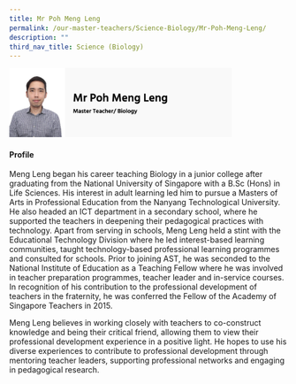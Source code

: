 ```yaml
---
title: Mr Poh Meng Leng
permalink: /our-master-teachers/Science-Biology/Mr-Poh-Meng-Leng/
description: ""
third_nav_title: Science (Biology)
---
```

<img src="/images/mt70.png" style="width:80%">

#### Profile

Meng Leng began his career teaching Biology in a junior college after graduating from the National University of Singapore with a B.Sc (Hons) in Life Sciences. His interest in adult learning led him to pursue a Masters of Arts in Professional Education from the Nanyang Technological University. He also headed an ICT department in a secondary school, where he supported the teachers in deepening their pedagogical practices with technology. Apart from serving in schools, Meng Leng held a stint with the Educational Technology Division where he led interest-based learning communities, taught technology-based professional learning programmes and consulted for schools. Prior to joining AST, he was seconded to the National Institute of Education as a Teaching Fellow where he was involved in teacher preparation programmes, teacher leader and in-service courses. In recognition of his contribution to the professional development of teachers in the fraternity, he was conferred the Fellow of the Academy of Singapore Teachers in 2015.

Meng Leng believes in working closely with teachers to co-construct knowledge and being their critical friend, allowing them to view their professional development experience in a positive light. He hopes to use his diverse experiences to contribute to professional development through mentoring teacher leaders, supporting professional networks and engaging in pedagogical research.